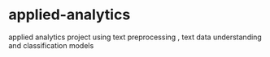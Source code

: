 # applied-analytics
applied analytics project using text preprocessing , text data understanding and classification models
